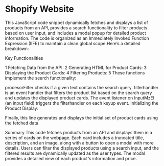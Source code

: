 # Shopify Website
 This JavaScript code snippet dynamically fetches and displays a list of products from an API, provides a search functionality to filter products based on user input, and includes a modal popup for detailed product information. The code is organized as an Immediately Invoked Function Expression (IIFE) to maintain a clean global scope.Here’s a detailed breakdown:

  Key Functionalities

1 Fetching Data from the API:
2 Generating HTML for Product Cards:
3 Displaying the Product Cards:
4 Filtering Products:
5 These functions implement the search functionality:

procesorFilter checks if a given text contains the search query.
filterhandler is an event handler that filters the product list based on the search query and updates the displayed product cards.
The event listener on InputMzEl (an input field) triggers the filterhandler on each keyup event.
Initializing the Product Display:

Finally, this line generates and displays the initial set of product cards using the fetched data.

Summary
This code fetches products from an API and displays them in a series of cards on the webpage. Each card includes a truncated title, description, and an image, along with a button to open a modal with more details. Users can filter the displayed products using a search input, and the filtered results are dynamically updated as the user types. The modal provides a detailed view of each product's information and price.


